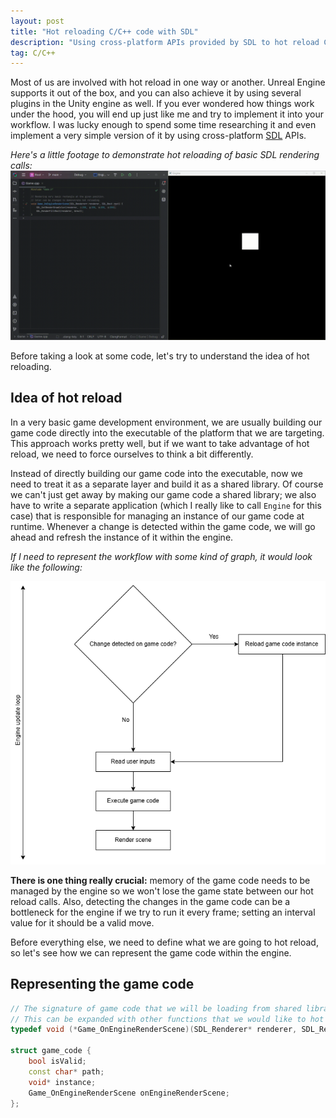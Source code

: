 ```yaml
---
layout: post
title: "Hot reloading C/C++ code with SDL"
description: "Using cross-platform APIs provided by SDL to hot reload C/C++ code."
tag: C/C++
---
```

Most of us are involved with hot reload in one way or another. Unreal Engine supports it out of the box, and you can also achieve it by using several plugins in the Unity engine as well. If you ever wondered how things work under the hood, you will end up just like me and try to implement it into your workflow. I was lucky enough to spend some time researching it and even implement a very simple version of it by using cross-platform [SDL](https://www.libsdl.org/) APIs.

_Here's a little footage to demonstrate hot reloading of basic SDL rendering calls:_
![Hot reload footage](https://github.com/iozsaygi/sdl-hot-reload/raw/main/Showcase/render-call-change.gif)

Before taking a look at some code, let's try to understand the idea of hot reloading.

## Idea of hot reload
In a very basic game development environment, we are usually building our game code directly into the executable of the platform that we are targeting. This approach works pretty well, but if we want to take advantage of hot reload, we need to force ourselves to think a bit differently.

Instead of directly building our game code into the executable, now we need to treat it as a separate layer and build it as a shared library. Of course we can't just get away by making our game code a shared library; we also have to write a separate application (which I really like to call `Engine` for this case) that is responsible for managing an instance of our game code at runtime. Whenever a change is detected within the game code, we will go ahead and refresh the instance of it within the engine.

_If I need to represent the workflow with some kind of graph, it would look like the following:_
<p align="center">
<img src="https://github.com/iozsaygi/iozsaygi.github.io/blob/main/assets/images/hot-reload-workflow.png?raw=true" />
</p>

**There is one thing really crucial:** memory of the game code needs to be managed by the engine so we won't lose the game state between our hot reload calls. Also, detecting the changes in the game code can be a bottleneck for the engine if we try to run it every frame; setting an interval value for it should be a valid move.

Before everything else, we need to define what we are going to hot reload, so let's see how we can represent the game code within the engine.

## Representing the game code
```cpp
// The signature of game code that we will be loading from shared library and call within the engine's render loop.  
// This can be expanded with other functions that we would like to hot reload.  
typedef void (*Game_OnEngineRenderScene)(SDL_Renderer* renderer, SDL_Rect rect);

struct game_code {  
    bool isValid;  
    const char* path;  
    void* instance;  
    Game_OnEngineRenderScene onEngineRenderScene;  
};
```
